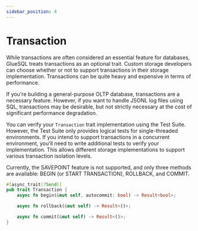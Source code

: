 ```yaml
---
sidebar_position: 4
---
```


# Transaction

While transactions are often considered an essential feature for databases, GlueSQL treats transactions as an optional trait. Custom storage developers can choose whether or not to support transactions in their storage implementation. Transactions can be quite heavy and expensive in terms of performance.

If you're building a general-purpose OLTP database, transactions are a necessary feature. However, if you want to handle JSONL log files using SQL, transactions may be desirable, but not strictly necessary at the cost of significant performance degradation.

You can verify your `Transaction` trait implementation using the Test Suite. However, the Test Suite only provides logical tests for single-threaded environments. If you intend to support transactions in a concurrent environment, you'll need to write additional tests to verify your implementation. This allows different storage implementations to support various transaction isolation levels.

Currently, the SAVEPOINT feature is not supported, and only three methods are available: BEGIN (or START TRANSACTION), ROLLBACK, and COMMIT.

```rust
#[async_trait(?Send)]
pub trait Transaction {
    async fn begin(&mut self, autocommit: bool) -> Result<bool>;

    async fn rollback(&mut self) -> Result<()>;

    async fn commit(&mut self) -> Result<()>;
}
```